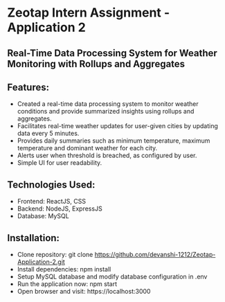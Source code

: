 # Zeotap Intern Assignment - Application 2
## Real-Time Data Processing System for Weather Monitoring with Rollups and Aggregates

## Features:
- Created a real-time data processing system to monitor weather conditions and provide summarized insights using rollups and aggregates.
- Facilitates real-time weather updates for user-given cities by updating data every 5 minutes.
- Provides daily summaries such as minimum temperature, maximum temperature and dominant weather for each city.
- Alerts user when threshold is breached, as configured by user.
- Simple UI for user readability.

## Technologies Used:
- Frontend: ReactJS, CSS
- Backend: NodeJS, ExpressJS
- Database: MySQL

## Installation:
- Clone repository:
  git clone https://github.com/devanshi-1212/Zeotap-Application-2.git
- Install dependencies:
  npm install
- Setup MySQL database and modify database configuration in .env
- Run the application now:
  npm start
- Open browser and visit:
  https://localhost:3000
